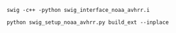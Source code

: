 
`swig -c++ -python swig_interface_noaa_avhrr.i`

`python swig_setup_noaa_avhrr.py build_ext --inplace`

